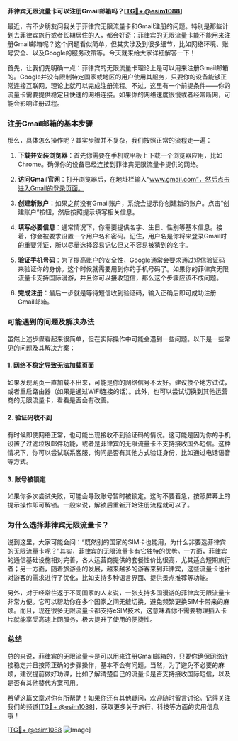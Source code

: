 **菲律宾无限流量卡可以注册Gmail邮箱吗？[[TG💪+ @esim1088](https://t.me/s/esim1088)]**

最近，有不少朋友问我关于菲律宾无限流量卡和Gmail注册的问题。特别是那些计划去菲律宾旅行或者长期居住的人，都会好奇：菲律宾的无限流量卡能不能用来注册Gmail邮箱呢？这个问题看似简单，但其实涉及到很多细节，比如网络环境、账号安全、以及Google的服务政策等。今天就来给大家详细解答一下！

首先，让我们先明确一点：菲律宾的无限流量卡理论上是可以用来注册Gmail邮箱的。Google并没有限制特定国家或地区的用户使用其服务，只要你的设备能够正常连接互联网，理论上就可以完成注册流程。不过，这里有一个前提条件——你的流量卡需要提供稳定且快速的网络连接。如果你的网络速度很慢或者经常断网，可能会影响注册过程。

### 注册Gmail邮箱的基本步骤

那么，具体怎么操作呢？其实步骤并不复杂，我们按照正常的流程走一遍：

1. **下载并安装浏览器**：首先你需要在手机或平板上下载一个浏览器应用，比如Chrome。确保你的设备已经连接到菲律宾无限流量卡提供的网络。

2. **访问Gmail官网**：打开浏览器后，在地址栏输入“www.gmail.com”，然后点击进入Gmail的登录页面。

3. **创建新账户**：如果之前没有Gmail账户，系统会提示你创建新的账户。点击“创建账户”按钮，然后按照提示填写相关信息。

4. **填写必要信息**：通常情况下，你需要提供名字、生日、性别等基本信息。接着，你会被要求设置一个用户名和密码。记住，用户名是你将来登录Gmail时的重要凭证，所以尽量选择容易记忆但又不容易被猜到的名字。

5. **验证手机号码**：为了提高账户的安全性，Google通常会要求通过短信验证码来验证你的身份。这个时候就需要用到你的手机号码了。如果你的菲律宾无限流量卡支持国际漫游，并且你可以接收短信，那么这个步骤应该不成问题。

6. **完成注册**：最后一步就是等待短信收到验证码，输入正确后即可成功注册Gmail邮箱。

### 可能遇到的问题及解决办法

虽然上述步骤看起来很简单，但在实际操作中可能会遇到一些问题。以下是一些常见的问题及其解决方案：

#### 1. 网络不稳定导致无法加载页面
如果发现网页一直加载不出来，可能是你的网络信号不太好。建议换个地方试试，或者重启路由器（如果是通过WiFi连接的话）。此外，也可以尝试切换到其他运营商的无限流量卡，看看是否会有改善。

#### 2. 验证码收不到
有时候即使网络正常，也可能出现接收不到验证码的情况。这可能是因为你的手机设置了过滤垃圾邮件功能，或者是菲律宾的无限流量卡不支持接收国外短信。这种情况下，你可以尝试联系客服，询问是否有其他方式验证身份，比如通过电话语音等方式。

#### 3. 账号被锁定
如果你多次尝试失败，可能会导致账号暂时被锁定。这时不要着急，按照屏幕上的提示操作即可解锁。一般来说，解锁后重新开始注册流程就可以了。

### 为什么选择菲律宾无限流量卡？

说到这里，大家可能会问：“既然别的国家的SIM卡也能用，为什么非要选菲律宾的无限流量卡呢？”其实，菲律宾的无限流量卡有它独特的优势。一方面，菲律宾的通信基础设施相对完善，各大运营商提供的套餐性价比很高，尤其适合短期旅行者；另一方面，随着旅游业的发展，越来越多的游客来到菲律宾，这些流量卡也针对游客的需求进行了优化，比如支持多种语言界面、提供景点推荐等功能。

另外，对于经常往返于不同国家的人来说，一张支持多国漫游的菲律宾无限流量卡非常方便。它可以帮助你在多个国家之间无缝切换，避免频繁更换SIM卡带来的麻烦。而且，现在很多无限流量卡都支持eSIM技术，这意味着你不需要物理插入卡片就能享受高速上网服务，极大提升了使用的便捷性。

### 总结

总的来说，菲律宾的无限流量卡是可以用来注册Gmail邮箱的，只要你确保网络连接稳定并且按照正确的步骤操作，基本不会有问题。当然，为了避免不必要的麻烦，建议提前做好功课，比如了解清楚自己的流量卡是否支持接收国际短信，以及是否有其他替代方案可用。

希望这篇文章对你有所帮助！如果你还有其他疑问，欢迎随时留言讨论。记得关注我们的频道[[TG💪+ @esim1088](https://t.me/s/esim1088)]，获取更多关于旅行、科技等方面的实用信息哦！

[[TG💪+ @esim1088](https://t.me/s/esim1088) ![Image](https://i.postimg.cc/4NQfJmqS/Snipaste-2025-05-13-00-14-12.png)]